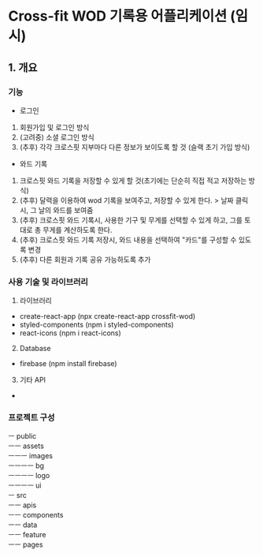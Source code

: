# Cross-fit WOD 기록용 어플리케이션 (임시)

## 1. 개요

### 기능
- 로그인
1. 회원가입 및 로그인 방식
2. (고려중) 소셜 로그인 방식
3. (추후) 각각 크로스핏 지부마다 다른 정보가 보이도록 할 것 (슬랙 초기 가입 방식)

- 와드 기록
1. 크로스핏 와드 기록을 저장할 수 있게 할 것(초기에는 단순히 직접 적고 저장하는 방식)
2. (추후) 달력을 이용하여 wod 기록을 보여주고, 저장할 수 있게 한다. > 날짜 클릭시, 그 날의 와드를 보여줌
3. (추후) 크로스핏 와드 기록시, 사용한 기구 및 무게를 선택할 수 있게 하고, 그를 토대로 총 무게를 계산하도록 한다.
4. (추후) 크로스핏 와드 기록 저장시, 와드 내용을 선택하여 "카드"를 구성할 수 있도록 변경
5. (추후) 다른 회원과 기록 공유 가능하도록 추가

### 사용 기술 및 라이브러리
1. 라이브러리
 - create-react-app (npx create-react-app crossfit-wod)
 - styled-components (npm i styled-components)
 - react-icons (npm i react-icons)
2. Database
 - firebase (npm install firebase)
3. 기타 API
 - 

### 프로젝트 구성
 ㅡ public  
 ㅡㅡ assets  
 ㅡㅡㅡ images  
 ㅡㅡㅡㅡ bg  
 ㅡㅡㅡㅡ logo  
 ㅡㅡㅡㅡ ui  
 ㅡ src  
 ㅡㅡ apis  
 ㅡㅡ components  
 ㅡㅡ data  
 ㅡㅡ feature  
 ㅡㅡ pages  